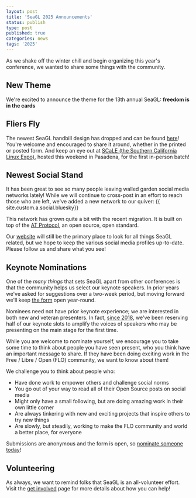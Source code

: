 ```yaml
---
layout: post
title: 'SeaGL 2025 Announcements'
status: publish
type: post
published: true
categories: news
tags: '2025'
---
```


As we shake off the winter chill and begin organizing this year's conference, we wanted to share some things with the community.


## New Theme

We're excited to announce the theme for the 13th annual SeaGL: **freedom is in the cards**


## Fliers Fly

The newest SeaGL handbill design has dropped and can be found [here](/fliers/2025/)! You're welcome and encouraged to share it around, whether in the printed or posted form. And keep an eye out at [SCaLE (the Southern California Linux Expo)](https://www.socallinuxexpo.org/), hosted this weekend in Pasadena, for the first in-person batch!


## Newest Social Stand

It has been great to see so many people leaving walled garden social media networks lately! While we will continue to cross-post in an effort to reach those who are left, we've added a new network to our quiver: {{ site.custom.a.social.bluesky}}

This network has grown quite a bit with the recent migration. It is built on top of the [AT Protocol](https://atproto.com/), an open source, open standard.

Our [website](https://seagl.org) will still be the primary place to look for all things SeaGL related, but we hope to keep the various social media profiles up-to-date. Please follow us and share what you see!


## Keynote Nominations

One of the *many things* that sets SeaGL apart from other conferences is that the community helps us select our keynote speakers. In prior years we've asked for suggestions over a two-week period, but moving forward we'll keep [the form](/keynote_suggestions) open year-round.

Nominees need not have prior keynote experience; we are interested in both new and veteran presenters. In fact, [since 2018](/news/2018/04/30/keynote_selection_process), we've been reserving half of our keynote slots to amplify the voices of speakers who may be presenting on the main stage for the first time.

While you are welcome to nominate yourself, we encourage you to take some time to think about people you have seen present, who you think have an important message to share. If they have been doing exciting work in the Free / Libre / Open (FLO) community, we want to know about them!

We challenge you to think about people who:

- Have done work to empower others and challenge social norms
- You go out of your way to read all of their Open Source posts on social media
- Might only have a small following, but are doing amazing work in their own little corner
- Are always tinkering with new and exciting projects that inspire others to try new things
- Are slowly, but steadily, working to make the FLO community and world a better place, for everyone

Submissions are anonymous and the form is open, so [nominate someone today](/keynote_suggestions)!


## Volunteering

As always, we want to remind folks that SeaGL is an all-volunteer effort. Visit the [get involved](/get_involved) page for more details about how you can help!
